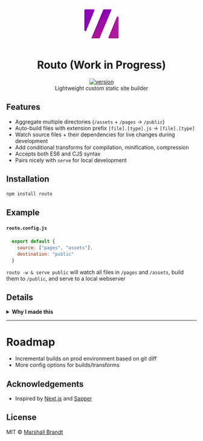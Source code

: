 <div align="center">
  <img src="https://github.com/marshallcb/routo/raw/master/routo.png" alt="Routo" width="100" />
</div>

<h1 align="center">Routo (Work in Progress)</h1>
<div align="center">
  <a href="https://npmjs.org/package/routo">
    <img src="https://badgen.now.sh/npm/v/routo" alt="version" />
  </a>
</div>

<div align="center">Lightweight custom static site builder</div>

## Features

- Aggregate multiple directories (`/assets` + `/pages` -> `/public`)
- Auto-build files with extension prefix `[file].[type].js` -> `[file].[type]`
- Watch source files + their dependencies for live changes during development
- Add conditional transforms for compilation, minification, compression
- Accepts both ES6 and CJS syntax
- Pairs nicely with `serve` for local development

## Installation

```sh
npm install routo
```

## Example

#### `routo.config.js`
```js
  export default {
    source: ["pages", "assets"],
    destination: "public"
  }
```
`routo -w & serve public` will watch all files in `/pages` and `/assets`, build them to `/public`, and serve to a local webserver

## Details

<details>
  <summary><strong>Why I made this</strong></summary>
  <div>
    I enjoy the development experience of building websites with [Next.js](https://nextjs.org/) and [Svelte](https://svelte.dev/)/[Sapper](https://sapper.svelte.dev/), but I also enjoy the minimalism and control of libraries like [µcontent](https://github.com/WebReflection/ucontent)/[µhtml](https://github.com/WebReflection/uhtml). I made `routo` to be an agnostic static site builder for projects without an all-inclusive site framework. `routo` aims to create a smooth developer experience with minimal overhead and maximum customizability.
  </div>
</details>

- - -

# Roadmap

- Incremental builds on prod environment based on git diff
- More config options for builds/transforms

## Acknowledgements
- Inspired by [Next.js](https://nextjs.org/) and [Sapper](https://sapper.svelte.dev/)

## License

MIT © [Marshall Brandt](https://m4r.sh)
